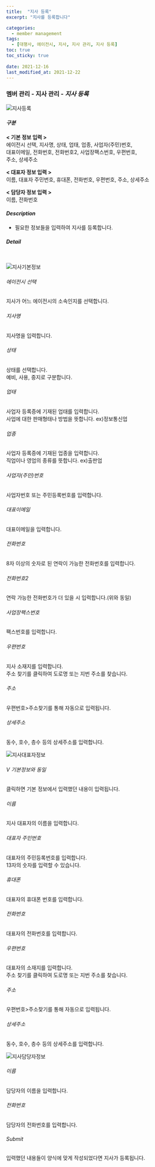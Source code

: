 ```yaml
---
title:  "지사 등록"
excerpt: "지사를 등록합니다"

categories:
  - member management
tags:
  - [대행사, 에이전시, 지사, 지사 관리, 지사 등록]
toc: true
toc_sticky: true
 
date: 2021-12-16
last_modified_at: 2021-12-22
---
```

### 멤버 관리 - 지사 관리 - *지사 등록*
![지사등록](https://user-images.githubusercontent.com/95394003/147036755-48e2e55f-322f-4662-a817-cf7480800496.jpeg)

#### *구분* <br>
**< 기본 정보 입력 >** 
<br>에이전시 선택, 지사명, 상태, 업태, 업종, 사업자(주민)번호,<br>대표이메일, 전화번호, 전화번호2, 사업장팩스번호, 우편번호,<br>주소, 상세주소

**< 대표자 정보 입력 >**
<br>이름, 대표자 주민번호, 휴대폰, 전화번호, 우편번호, 주소, 상세주소

**< 담당자 정보 입력 >**
<br>이름, 전화번호

#### *Description*
- 필요한 정보들을 입력하여 지사를 등록합니다.

#### *Detail*
<br>

![지사기본정보](https://user-images.githubusercontent.com/95394003/147036802-ed50a446-4246-4b9b-a309-4c0f9ac25ff9.jpeg)
###### 에이전시 선택
지사가 어느 에이전시의 소속인지를 선택합니다.

###### 지사명
지사명을 입력합니다.

###### 상태
상태를 선택합니다.<br>예비, 사용, 중지로 구분합니다.

###### 업태
사업자 등록증에 기재된 업태를 입력합니다.<br>
사업에 대한 판매형태나 방법을 뜻합니다. ex)정보통신업

###### 업종
사업자 등록증에 기재된 업종을 입력합니다.<br>
직업이나 영업의 종류를 뜻합니다. ex)출판업

###### 사업자(주민)번호
사업자번호 또는 주민등록번호를 입력합니다.

###### 대표이메일
대표이메일을 입력합니다.

###### 전화번호
8자 이상의 숫자로 된 연락이 가능한 전화번호를 입력합니다.

###### 전화번호2
연락 가능한 전화번호가 더 있을 시 입력합니다.(위와 동일)

###### 사업장팩스번호
팩스번호를 입력합니다.

###### 우편번호
지사 소재지를 입력합니다.<br>
주소 찾기를 클릭하여 도로명 또는 지번 주소를 찾습니다.

###### 주소
우편번호>주소찾기를 통해 자동으로 입력됩니다.

###### 상세주소
동수, 호수, 층수 등의 상세주소를 입력합니다.
<br>

![지사대표자정보](https://user-images.githubusercontent.com/95394003/147036839-d6f2f4f6-0a85-4475-ac02-dafb5974324d.jpeg)
###### V 기본정보와 동일
클릭하면 기본 정보에서 입력했던 내용이 입력됩니다.

###### 이름
지사 대표자의 이름을 입력합니다.

###### 대표자 주민번호
대표자의 주민등록번호를 입력합니다.<br>
13자의 숫자를 입력할 수 있습니다.

###### 휴대폰
대표자의 휴대폰 번호를 입력합니다.

###### 전화번호
대표자의 전화번호를 입력합니다.

###### 우편번호
대표자의 소재지를 입력합니다.<br>
주소 찾기를 클릭하여 도로명 또는 지번 주소를 찾습니다.

###### 주소
우편번호>주소찾기를 통해 자동으로 입력됩니다.

###### 상세주소
동수, 호수, 층수 등의 상세주소를 입력합니다.
<br>

![지사담당자정보](https://user-images.githubusercontent.com/95394003/147036856-a679672f-64bd-42a4-8c1c-019e10f770f1.jpeg)
###### 이름
담당자의 이름을 입력합니다.

###### 전화번호
담당자의 전화번호를 입력합니다.

###### Submit
입력했던 내용들이 양식에 맞게 작성되었다면 지사가 등록됩니다.
